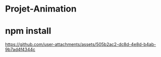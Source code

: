 # Projet-Animation

# npm install

https://github.com/user-attachments/assets/505b2ac2-dc8d-4e8d-b4ab-9b7ad4f4344c
